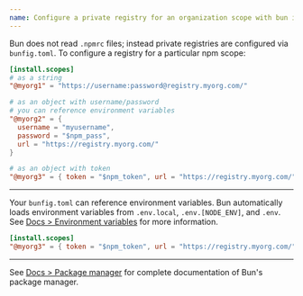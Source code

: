 ```yaml
---
name: Configure a private registry for an organization scope with bun install
---
```


Bun does not read `.npmrc` files; instead private registries are configured via `bunfig.toml`. To configure a registry for a particular npm scope:

```toml#bunfig.toml
[install.scopes]
# as a string
"@myorg1" = "https://username:password@registry.myorg.com/"

# as an object with username/password
# you can reference environment variables
"@myorg2" = {
  username = "myusername",
  password = "$npm_pass",
  url = "https://registry.myorg.com/"
}

# as an object with token
"@myorg3" = { token = "$npm_token", url = "https://registry.myorg.com/" }

```

---

Your `bunfig.toml` can reference environment variables. Bun automatically loads environment variables from `.env.local`, `.env.[NODE_ENV]`, and `.env`. See [Docs > Environment variables](/docs/runtime/env) for more information.

```toml#bunfig.toml
[install.scopes]
"@myorg3" = { token = "$npm_token", url = "https://registry.myorg.com/" }
```

---

See [Docs > Package manager](/docs/cli/install) for complete documentation of Bun's package manager.
